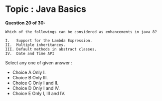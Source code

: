 Topic : Java Basics
===================
**Question 20 of 30:**
```
Which of the followings can be considered as enhancements in java 8?

I.   Support for the Lambda Expression.
II.  Multiple inheritances.
III. Default methods in abstract classes.
IV.  Date and Time API 

```

Select any one of given answer :
- Choice A Only I.
- Choice B Only III.
- Choice C Only I and II.
- Choice D Only I and IV.
- Choice E Only I, III and IV.

